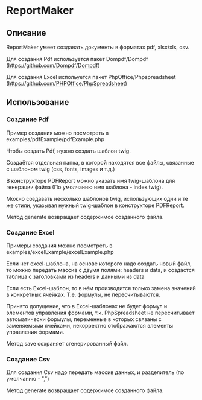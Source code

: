 # ReportMaker
## Описание
ReportMaker умеет создавать документы в форматах pdf, xlsx/xls, csv.

Для создания Pdf используется пакет Dompdf/Dompdf (https://github.com/Dompdf/Dompdf)

Для создания Excel испольуется пакет PhpOffice/Phpspreadsheet (https://github.com/PHPOffice/PhpSpreadsheet)
## Использование
### Создание Pdf
Пример создания можно посмотреть в examples/pdfExample/pdfExample.php

Чтобы создать Pdf, нужно создать шаблон twig.

Создаётся отдельная папка, в которой находятся все файлы,
связанные с шаблоном twig (css, fonts, images  и т.д.)

В конструкторе PDFReport можно указать имя twig-шаблона для генерации файла (По умолчанию имя шаблона - index.twig).

Можно создавать несколько шаблонов twig, использующих одни и те же стили, 
указывая нужный twig-шаблон в конструкторе PDFReport.

Метод generate возвращает содержимое созданного файла.

### Создание Excel
Примеры создания можно посмотреть в examples/excelExample/excelExample.php

Если нет excel-шаблона, на основе которого надо создать новый файл,
то можно передать массив с двумя полями: headers и data, 
и создастся таблица с заголовками из headers и данными из data

Если есть Excel-шаблон, то в нём производится только замена значений в конкретных ячейках.
Т.е. формулы, не пересчитываются.

Принято допущение, что в Excel-шаблонах не будет формул и элементов управления формами,
т.к. PhpSpreadsheet не пересчитывает автоматически формулы, 
переменные в которых связаны с заменяемыми ячейками, 
некорректно отображаются элементы управления формами.

Метод save сохраняет сгенерированный файл.

### Создание Csv
Для создания Csv надо передать массив данных, и разделитель (по умолчанию - ",")

Метод generate возвращает содержимое созданного файла.
